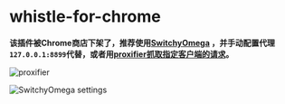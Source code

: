 # whistle-for-chrome

**该插件被Chrome商店下架了，推荐使用[SwitchyOmega](https://chrome.google.com/webstore/detail/padekgcemlokbadohgkifijomclgjgif)
，并手动配置代理 `127.0.0.1:8899`代替，或者用[proxifier抓取指定客户端的请求](https://juejin.im/post/5b18dab05188257d632262a7)。**

![proxifier](https://user-images.githubusercontent.com/11450939/41753641-310c8b58-7601-11e8-8c72-d32e2658e78e.png)


![SwitchyOmega settings](https://user-images.githubusercontent.com/11450939/36636618-132bb09e-1a05-11e8-8514-813fd34a5454.png)

<!-- 
设置代理、管理whistle配置页面的Chrome插件，使用该插件前请先安装启用[whistle](https://github.com/avwo/whistle#whistle)

![图片说明](https://raw.githubusercontent.com/avwo/whistle-for-chrome/master/dist/whistle.png)


# 安装

### 通过Chrome商店直接安装

如果你的网络可以访问Chrome商店，请直接访问安装：[https://chrome.google.com/webstore/detail/whistle/bokhoonoeoodkdhbdhlgaodjdcnbcpdl](https://chrome.google.com/webstore/detail/whistle/bokhoonoeoodkdhbdhlgaodjdcnbcpdl)

### 手动安装(可能无法在隐身模式启用)
	
1. 下载whistle插件：[whistle.crx.zip](https://raw.githubusercontent.com/avwo/whistle-for-chrome/master/dist/whistle.crx.zip)
2. 打开页面：[chrome://extensions](chrome://extensions)
3. 把下载的 **whistle.crx.zip** 解压后把 **whistle.crx** 文件拖到页面[chrome://extensions](chrome://extensions)，默认安装即可


# 功能

支持设置HTTP、HTTPS代理，支持快速切换配置页面

# 用法

1. 启动whistle：[https://github.com/avwo/whistle#whistle](https://github.com/avwo/whistle#whistle)
2. 切换到whistle的代理，插件默认设置了两个代理whistle(127.0.0.1:8899)、aeproxy(127.0.0.1:9527)，默认是启用whistle的代理。
3. 如果这些代理无法满足(可能你的whistle不是部署在本地，或者启动时更改了端口号)，这种情况可以通过 `设置代理` 来修改或新增代理。 

![操作界面](https://raw.githubusercontent.com/avwo/whistle-for-chrome/master/src/img/desc.png)
-->
